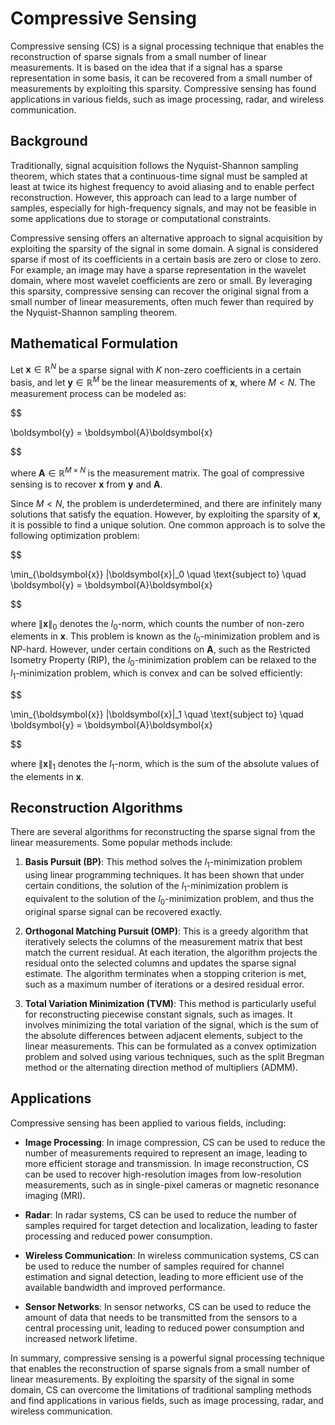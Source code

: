 # Compressive Sensing

Compressive sensing (CS) is a signal processing technique that enables the reconstruction of sparse signals from a small number of linear measurements. It is based on the idea that if a signal has a sparse representation in some basis, it can be recovered from a small number of measurements by exploiting this sparsity. Compressive sensing has found applications in various fields, such as image processing, radar, and wireless communication.

## Background

Traditionally, signal acquisition follows the Nyquist-Shannon sampling theorem, which states that a continuous-time signal must be sampled at least at twice its highest frequency to avoid aliasing and to enable perfect reconstruction. However, this approach can lead to a large number of samples, especially for high-frequency signals, and may not be feasible in some applications due to storage or computational constraints.

Compressive sensing offers an alternative approach to signal acquisition by exploiting the sparsity of the signal in some domain. A signal is considered sparse if most of its coefficients in a certain basis are zero or close to zero. For example, an image may have a sparse representation in the wavelet domain, where most wavelet coefficients are zero or small. By leveraging this sparsity, compressive sensing can recover the original signal from a small number of linear measurements, often much fewer than required by the Nyquist-Shannon sampling theorem.

## Mathematical Formulation

Let $\boldsymbol{x} \in \mathbb{R}^N$ be a sparse signal with $K$ non-zero coefficients in a certain basis, and let $\boldsymbol{y} \in \mathbb{R}^M$ be the linear measurements of $\boldsymbol{x}$, where $M < N$. The measurement process can be modeled as:


$$

\boldsymbol{y} = \boldsymbol{A}\boldsymbol{x}

$$


where $\boldsymbol{A} \in \mathbb{R}^{M \times N}$ is the measurement matrix. The goal of compressive sensing is to recover $\boldsymbol{x}$ from $\boldsymbol{y}$ and $\boldsymbol{A}$.

Since $M < N$, the problem is underdetermined, and there are infinitely many solutions that satisfy the equation. However, by exploiting the sparsity of $\boldsymbol{x}$, it is possible to find a unique solution. One common approach is to solve the following optimization problem:


$$

\min_{\boldsymbol{x}} \|\boldsymbol{x}\|_0 \quad \text{subject to} \quad \boldsymbol{y} = \boldsymbol{A}\boldsymbol{x}

$$


where $\|\boldsymbol{x}\|_0$ denotes the $l_0$-norm, which counts the number of non-zero elements in $\boldsymbol{x}$. This problem is known as the $l_0$-minimization problem and is NP-hard. However, under certain conditions on $\boldsymbol{A}$, such as the Restricted Isometry Property (RIP), the $l_0$-minimization problem can be relaxed to the $l_1$-minimization problem, which is convex and can be solved efficiently:


$$

\min_{\boldsymbol{x}} \|\boldsymbol{x}\|_1 \quad \text{subject to} \quad \boldsymbol{y} = \boldsymbol{A}\boldsymbol{x}

$$


where $\|\boldsymbol{x}\|_1$ denotes the $l_1$-norm, which is the sum of the absolute values of the elements in $\boldsymbol{x}$.

## Reconstruction Algorithms

There are several algorithms for reconstructing the sparse signal from the linear measurements. Some popular methods include:

1. **Basis Pursuit (BP)**: This method solves the $l_1$-minimization problem using linear programming techniques. It has been shown that under certain conditions, the solution of the $l_1$-minimization problem is equivalent to the solution of the $l_0$-minimization problem, and thus the original sparse signal can be recovered exactly.

2. **Orthogonal Matching Pursuit (OMP)**: This is a greedy algorithm that iteratively selects the columns of the measurement matrix that best match the current residual. At each iteration, the algorithm projects the residual onto the selected columns and updates the sparse signal estimate. The algorithm terminates when a stopping criterion is met, such as a maximum number of iterations or a desired residual error.

3. **Total Variation Minimization (TVM)**: This method is particularly useful for reconstructing piecewise constant signals, such as images. It involves minimizing the total variation of the signal, which is the sum of the absolute differences between adjacent elements, subject to the linear measurements. This can be formulated as a convex optimization problem and solved using various techniques, such as the split Bregman method or the alternating direction method of multipliers (ADMM).

## Applications

Compressive sensing has been applied to various fields, including:

- **Image Processing**: In image compression, CS can be used to reduce the number of measurements required to represent an image, leading to more efficient storage and transmission. In image reconstruction, CS can be used to recover high-resolution images from low-resolution measurements, such as in single-pixel cameras or magnetic resonance imaging (MRI).

- **Radar**: In radar systems, CS can be used to reduce the number of samples required for target detection and localization, leading to faster processing and reduced power consumption.

- **Wireless Communication**: In wireless communication systems, CS can be used to reduce the number of samples required for channel estimation and signal detection, leading to more efficient use of the available bandwidth and improved performance.

- **Sensor Networks**: In sensor networks, CS can be used to reduce the amount of data that needs to be transmitted from the sensors to a central processing unit, leading to reduced power consumption and increased network lifetime.

In summary, compressive sensing is a powerful signal processing technique that enables the reconstruction of sparse signals from a small number of linear measurements. By exploiting the sparsity of the signal in some domain, CS can overcome the limitations of traditional sampling methods and find applications in various fields, such as image processing, radar, and wireless communication.

